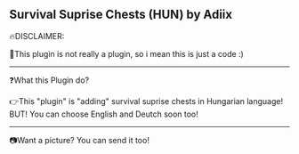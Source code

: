 Survival Suprise Chests (HUN) by Adiix
-----------------------------


🔥DISCLAIMER:

📌This plugin is not really a plugin, so i mean this is just a code :)

----------------------------------------------------------------------
❓What this Plugin do?

👉This "plugin" is "adding" survival suprise chests in Hungarian language! BUT! You can choose
English and Deutch soon too!

---------------------------------------------------------------------------------------------

📷Want a picture?
You can send it too!

